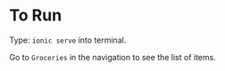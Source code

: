 # To Run

Type: `ionic serve` into terminal.

Go to `Groceries` in the navigation to see the list of items. 
